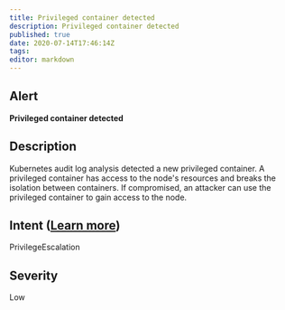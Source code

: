 ```yaml
---
title: Privileged container detected
description: Privileged container detected
published: true
date: 2020-07-14T17:46:14Z
tags:
editor: markdown
---
```


## Alert
**Privileged container detected**

## Description
Kubernetes audit log analysis detected a new privileged container. A privileged container has access to the node's resources and breaks the isolation between containers. If compromised, an attacker can use the privileged container to gain access to the node.

## Intent ([Learn more](/public/security/alerts/intentions.md))
PrivilegeEscalation

## Severity
Low




